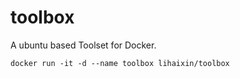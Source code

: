 # toolbox

A ubuntu based Toolset for Docker.

    docker run -it -d --name toolbox lihaixin/toolbox
